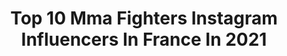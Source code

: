 ---
title: Top 10 Mma Fighters Instagram Influencers In France In 2021
description: >-
  Find top mma fighters Instagram influencers in France in 2021. Most popular hashtags: #mma #mmafighter #fight #fighter.
platform: Instagram
hits: 11
text_top: Discover the top-rated Instagram influencers on inBeat.
text_bottom: inBeat holds 11 Instagram influencers like this in France for you to collaborate.
profiles:
  - username: "edwige_ahonto"
    fullname: >-
      Edwige
    bio: >-
      ➿ @nike Trainer ➿ Coach @lecercleboxing Athletic model @sportmodelsparis || MMA Fighter in progress || 🇹🇬 🇧🇪
    location: "France"
    followers: 3389
    engagement: 1952
    commentsToLikes: 0.119223
    id: ck6udhog7l68f0j71fgmgb0n4
    verified: false
    hashtags: "#boxing, #athletics, #positiveattitude, #sportive"
  - username: "taylor_d.i_lapilus"
    fullname: >-
      Taylor Double Impact
    bio: >-
      🇫🇷 Pro MMA fighter 16-3 @ufc Vet 3-1 @gmc_mma 135/145lbs🏆 @tkommaofficial_ 135lbs 🏆 @rmc_sport Analyst @mma_factory_paris @luckylucianopizza Co Owner
    location: "France"
    followers: 19624
    engagement: 313
    commentsToLikes: 0.040646
    id: ck5pxgsgxro9e0i110u50y1kc
    verified: true
    hashtags: "#senegal, #ares, #training, #mma"
  - username: "jtrues"
    fullname: >-
      Josh Truesdell
    bio: >-
      MMA Fighter 💥👊 Team Renzo Gracie🟫🦁 International Model 🇮🇹 🇦🇺 🇯🇵 🇪🇸 🇬🇧 🇩🇪 Soul Artist Management 🇺🇸 SAG Actor 🎭 Innovative Artists 🗽
    location: "France"
    followers: 23167
    engagement: 304
    commentsToLikes: 0.025600
    id: ckap8tvqmpv6u0i78eaoek3kz
    verified: false
    hashtags: "#808, #surf, #rickday, #island"
  - username: "drmbrothers"
    fullname: >-
      David Roberts
    bio: >-
      D. Rawberts #53 🏁 Pro Racecar Driver IMSA x Pirelli WC x SCCA / Pro MMA Fighter - HayastanMMA @neverlift53 Automotive Restoration @greatdanesco
    location: "France"
    followers: 16476
    engagement: 436
    commentsToLikes: 0.065432
    id: ck8sy17fajdks0j784pojfk17
    verified: false
    hashtags: "#hussleandmotivate, #tigerking, #davidexotic, #jasonvoorhees"
  - username: "mansourbarnaoui"
    fullname: >-
      Mansour Barnaoui
    bio: >-
      Afro-Samuraï MMA Fighter Pro 🇹🇳🇨🇵 Champion : @roadfc🇰🇷 @m1global🇷🇺 @bammauk🇬🇧 Founder of @shibu_officiel 👕 Tuto MMA 🎥⬇️
    location: "France"
    followers: 38475
    engagement: 234
    commentsToLikes: 0.025359
    id: ck5bzdry2qy2s0i1156rt1361
    verified: true
    hashtags: "#mmafighter, #fighter, #mmatraining, #afrosamurai"
  - username: "karimghajji"
    fullname: >-
      🇫🇷BOSS2FIN🇲🇦
    bio: >-
      MMA FIGHTER 2-1 | STAND UP | STUNTMAN 15 TIMES KICK BOXING WORLD CHAMPION @agenceconsulting 📥Partenariats: contact@agenceconsulting.com
    location: "France"
    followers: 21467
    engagement: 571
    commentsToLikes: 0.037730
    id: ck8svz1qqd89s0j78agu7jzam
    verified: true
    hashtags: "#mma, #boss2fin, #groundandpound, #fight"
  - username: "bouafia.sofian"
    fullname: >-
      Sofian Bouafia
    bio: >-
      Algerian/French 🇩🇿 Middleweight MMA fighter 🥊🤼‍♂️ 5-2-0 ⚖️ La difficulté construit les forts et détruit les faibles 📍🇫🇷
    location: "France"
    followers: 6505
    engagement: 652
    commentsToLikes: 0.020221
    id: ck5cad62ud7fn0i11j2r0fwtj
    verified: false
    hashtags: "#hemtopteam, #ebd8, #roadtothebelt"
  - username: "thewill.mma"
    fullname: >-
      William « JAGUAR 🐆 » Gomis
    bio: >-
      🥊#MMA #fighter 🏋️‍♂️coach sportif 👻 willyboxing ▶️ #youtubeur (+85K) 🎖#european #champ #sanda 📍 Paris
    location: "France"
    followers: 5685
    engagement: 1087
    commentsToLikes: 0.051398
    id: ck5hj7c52g51c0i11tb853eo3
    verified: false
    hashtags: "#preparationphysique, #muythai, #youtubeur, #bigfight"
  - username: "c.rivarola"
    fullname: >-
      Camila Rivarola
    bio: >-
      👊🏼MMA Fighter 👟 @underarmour 📸 @sportmodelsparis 🎥 @agence_nouvelle_ere 📍🇫🇷
    location: "France"
    followers: 9725
    engagement: 724
    commentsToLikes: 0.033655
    id: ckf5s3zn9eoj90j23hok47ygc
    verified: false
    hashtags: "#athlete, #fighter, #mma, #girlpower"
  - username: "mehdi_baghdad"
    fullname: >-
      Mehdi Baghdad The Sultan
    bio: >-
      @arena_fight_championship #FIGHTER 🥇#NTA #Model #RFA #Champion #UFC vet WKBC & #K1 Champion #Sportmanagement partner of @nadir_bosch
    location: "France"
    followers: 62102
    engagement: 200
    commentsToLikes: 0.031140
    id: ckaotqrnkx2tu0i78rs1mgg6h
    verified: true
    hashtags: "#khabib, #algerienne, #dza, #alge"
---